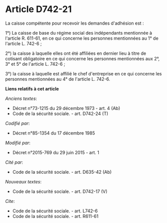 # Article D742-21

La caisse compétente pour recevoir les demandes d'adhésion est : 

1°) La caisse de base du régime social des indépendants mentionnée à l'article R. 611-61, en ce qui concerne les personnes
mentionnées au 1° de l'article L. 742-6 ; 

2°) la caisse à laquelle elles ont été affiliées en dernier lieu à titre de cotisant obligatoire en ce qui concerne les
personnes mentionnées aux 2°, 3° et 5° de l'article L. 742-6 ; 

3°) la caisse à laquelle est affilié le chef d'entreprise en ce qui concerne les personnes mentionnées au 4° de l'article L.
742-6.

**Liens relatifs à cet article**

_Anciens textes_:

  - Décret n°73-1215 du 29 décembre 1973 - art. 4 (Ab)
  - Code de la sécurité sociale. - art. D742-24 (T)

_Codifié par_:

  - Décret n°85-1354 du 17 décembre 1985

_Modifié par_:

  - Décret n°2015-769 du 29 juin 2015 - art. 1

_Cité par_:

  - Code de la sécurité sociale. - art. D635-42 (Ab)

_Nouveaux textes_:

  - Code de la sécurité sociale. - art. D742-17 (V)

_Cite_:

  - Code de la sécurité sociale. - art. L742-6
  - Code de la sécurité sociale. - art. R611-61
